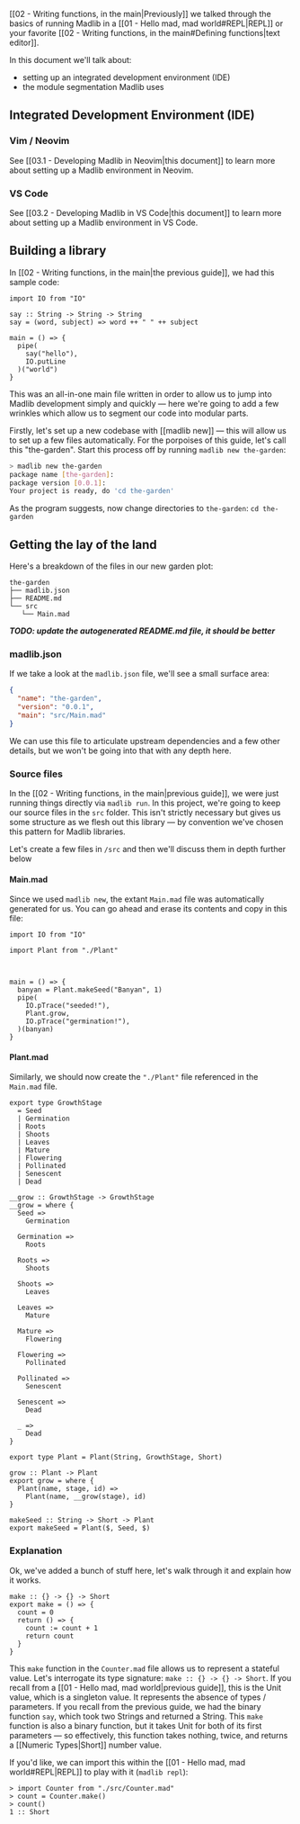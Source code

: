[[02 - Writing functions, in the main|Previously]] we talked through the basics of running Madlib in a [[01 - Hello mad, mad world#REPL|REPL]] or your favorite [[02 - Writing functions, in the main#Defining functions|text editor]].

In this document we'll talk about:
- setting up an integrated development environment (IDE)
- the module segmentation Madlib uses

## Integrated Development Environment (IDE)
### Vim / Neovim

See [[03.1 - Developing Madlib in Neovim|this document]] to learn more about setting up a Madlib environment in Neovim.
### VS Code

See [[03.2 - Developing Madlib in VS Code|this document]] to learn more about setting up a Madlib environment in VS Code.

## Building a library

In [[02 - Writing functions, in the main|the previous guide]], we had this sample code:

```mad
import IO from "IO"

say :: String -> String -> String
say = (word, subject) => word ++ " " ++ subject

main = () => {
  pipe(
    say("hello"),
    IO.putLine
  )("world")
}
```

This was an all-in-one main file written in order to allow us to jump into Madlib development simply and quickly — here we're going to add a few wrinkles which allow us to segment our code into modular parts.

Firstly, let's set up a new codebase with [[madlib new]] — this will allow us to set up a few files automatically. For the porpoises of this guide, let's call this "the-garden". Start this process off by running `madlib new the-garden`:

```sh
> madlib new the-garden
package name [the-garden]:
package version [0.0.1]:
Your project is ready, do 'cd the-garden'
```

As the program suggests, now change directories to `the-garden`: `cd the-garden`

## Getting the lay of the land

Here's a breakdown of the files in our new garden plot:

```
the-garden
├── madlib.json
├── README.md
└── src
   └── Main.mad
```

***TODO: update the autogenerated README.md file, it should be better***

### madlib.json

If we take a look at the `madlib.json` file, we'll see a small surface area:

```json
{
  "name": "the-garden",
  "version": "0.0.1",
  "main": "src/Main.mad"
}
```

We can use this file to articulate upstream dependencies and a few other details, but we won't be going into that with any depth here.

### Source files

In the [[02 - Writing functions, in the main|previous guide]], we were just running things directly via `madlib run`. In this project, we're going to keep our source files in the `src` folder. This isn't strictly necessary but gives us some structure as we flesh out this library — by convention we've chosen this pattern for Madlib libraries.

Let's create a few files in `/src` and then we'll discuss them in depth further below

#### Main.mad

Since we used `madlib new`, the extant `Main.mad` file was automatically generated for us. You can go ahead and erase its contents and copy in this file:

```mad
import IO from "IO"

import Plant from "./Plant"



main = () => {
  banyan = Plant.makeSeed("Banyan", 1)
  pipe(
    IO.pTrace("seeded!"),
    Plant.grow,
    IO.pTrace("germination!"),
  )(banyan)
}
```
#### Plant.mad

Similarly, we should now create the `"./Plant"` file referenced in the `Main.mad` file.

```mad
export type GrowthStage
  = Seed
  | Germination
  | Roots
  | Shoots
  | Leaves
  | Mature
  | Flowering
  | Pollinated
  | Senescent
  | Dead

__grow :: GrowthStage -> GrowthStage
__grow = where {
  Seed =>
    Germination

  Germination =>
    Roots

  Roots =>
    Shoots

  Shoots =>
    Leaves

  Leaves =>
    Mature

  Mature =>
    Flowering

  Flowering =>
    Pollinated

  Pollinated =>
    Senescent

  Senescent =>
    Dead

  _ =>
    Dead
}

export type Plant = Plant(String, GrowthStage, Short)

grow :: Plant -> Plant
export grow = where {
  Plant(name, stage, id) =>
    Plant(name, __grow(stage), id)
}

makeSeed :: String -> Short -> Plant
export makeSeed = Plant($, Seed, $)
```

### Explanation

Ok, we've added a bunch of stuff here, let's walk through it and explain how it works.

```mad
make :: {} -> {} -> Short
export make = () => {
  count = 0
  return () => {
    count := count + 1
    return count
  }
}
```

This `make` function in the `Counter.mad` file allows us to represent a stateful value. Let's interrogate its type signature: `make :: {} -> {} -> Short`. If you recall from a [[01 - Hello mad, mad world|previous guide]], this is the Unit value, which is a singleton value. It represents the absence of types / parameters. If you recall from the previous guide, we had the binary function `say`, which took two Strings and returned a String. This `make` function is also a binary function, but it takes Unit for both of its first parameters — so effectively, this function takes nothing, twice, and returns a [[Numeric Types|Short]] number value.

If you'd like, we can import this within the [[01 - Hello mad, mad world#REPL|REPL]] to play with it (`madlib repl`):

```mad
> import Counter from "./src/Counter.mad"
> count = Counter.make()
> count()
1 :: Short
```
